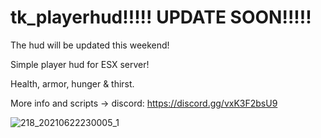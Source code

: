 # tk_playerhud!!!!! UPDATE SOON!!!!!

The hud will be updated this weekend!

Simple player hud for ESX server!

Health, armor, hunger & thirst.

More info and scripts -> discord: https://discord.gg/vxK3F2bsU9

![218_20210622230005_1](https://user-images.githubusercontent.com/82338713/123080746-8971aa80-d41d-11eb-9900-a4e862220dac.png)
